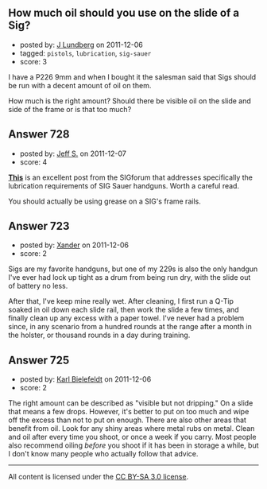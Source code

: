 ## How much oil should you use on the slide of a Sig?

- posted by: [J Lundberg](https://stackexchange.com/users/-1/40-j-lundberg) on 2011-12-06
- tagged: `pistols`, `lubrication`, `sig-sauer`
- score: 3

<p>I have a P226 9mm and when I bought it the salesman said that Sigs should be run with a decent amount of oil on them.</p>

<p>How much is the right amount?  Should there be visible oil on the slide and side of the frame or is that too much?</p>



## Answer 728

- posted by: [Jeff S.](https://stackexchange.com/users/-1/290-jeff-s) on 2011-12-07
- score: 4

<p><a href="http://sigforum.com/eve/forums/a/tpc/f/430601935/m/908103701" rel="nofollow"><strong>This</strong></a> is an excellent post from the SIGforum that addresses specifically the lubrication requirements of SIG Sauer handguns. Worth a careful read.</p>

<p>You should actually be using grease on a SIG's frame rails.</p>



## Answer 723

- posted by: [Xander](https://stackexchange.com/users/-1/9-xander) on 2011-12-06
- score: 2

<p>Sigs are my favorite handguns, but one of my 229s is also the only handgun I've ever had lock up tight as a drum from being run dry, with the slide out of battery no less. </p>

<p>After that, I've keep mine really wet.   After cleaning, I first run a Q-Tip soaked in oil down each slide rail, then work the slide a few times, and finally clean up any excess with a paper towel.   I've never had a problem since, in any scenario from a hundred rounds at the range after a month in the holster, or thousand rounds in a day during training.  </p>



## Answer 725

- posted by: [Karl Bielefeldt](https://stackexchange.com/users/-1/288-karl-bielefeldt) on 2011-12-06
- score: 2

<p>The right amount can be described as "visible but not dripping."  On a slide that means a few drops.  However, it's better to put on too much and wipe off the excess than not to put on enough.  There are also other areas that benefit from oil.  Look for any shiny areas where metal rubs on metal.  Clean and oil after every time you shoot, or once a week if you carry.  Most people also recommend oiling <em>before</em> you shoot if it has been in storage a while, but I don't know many people who actually follow that advice.</p>




---

All content is licensed under the [CC BY-SA 3.0 license](https://creativecommons.org/licenses/by-sa/3.0/).
